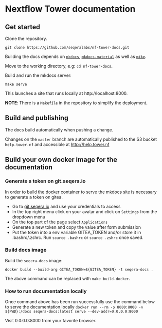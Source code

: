 # Nextflow Tower documentation 

## Get started

Clone the repository.
```
git clone https://github.com/seqeralabs/nf-tower-docs.git
```

Building the docs depends on [`mkdocs`](https://www.mkdocs.org/), [`mkdocs-material`](https://squidfunk.github.io/mkdocs-material/getting-started/) as well as [`mike`](https://github.com/jimporter/mike).


Move to the working directory, e.g: `cd nf-tower-docs`.

Build and run the mkdocs server:
```
make serve
```

This launches a site that runs locally at http://localhost:8000.

**NOTE**: There is a `Makefile` in the repository to simplify the deployment.

## Build and publishing 

The docs build automatically when pushing a change. 

Changes on the `master` branch are automatically published to the S3 bucket `help.tower.nf` 
and accessible at http://help.tower.nf
  

## Build your own docker image for the documentation

### Generate a token on git.seqera.io

In order to build the docker container to serve the mkdocs site is necessary to generate a token on gitea.
- Go to [git.seqera.io](https://git.seqera.io) and use your credentials to access
- In the top right menu click on your avatar and click on `Settings` from the dropdown menu
- On the top part of the page select `Applications`
- Generate a new token and copy the value after form submission
- Put the token into a env variable GITEA_TOKEN and/or store it in .bashrc/.zshrc. Run `source .bashrc` or `source .zshrc` once saved.

### Build docs image

Build the `seqera-docs` image:

`docker build --build-arg GITEA_TOKEN=${GITEA_TOKEN} -t seqera-docs .`

The above command can be replaced with `make build-docker`.

### How to run documentation locally

Once command above has been run successfully use the command below to serve the documentation locally
`docker run --rm -p 8000:8000 -v ${PWD}:/docs seqera-docs:latest serve --dev-addr=0.0.0.0:8000`

Visit 0.0.0.0:8000 from your favorite browser.
